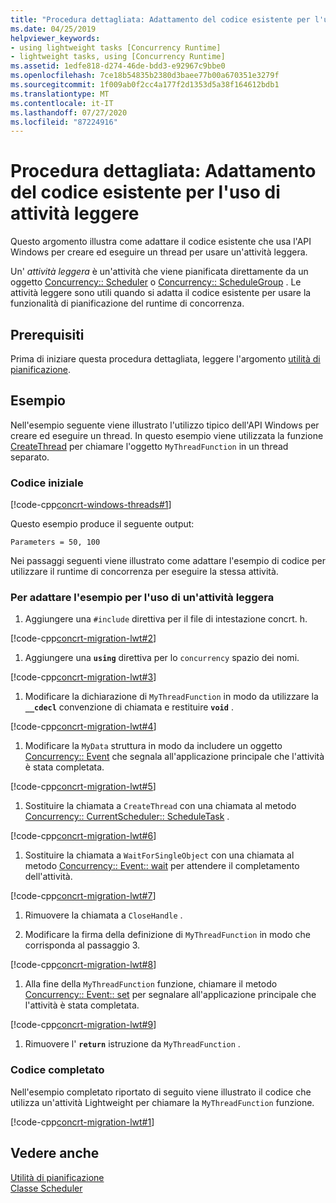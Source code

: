 ```yaml
---
title: "Procedura dettagliata: Adattamento del codice esistente per l'uso di attività leggere"
ms.date: 04/25/2019
helpviewer_keywords:
- using lightweight tasks [Concurrency Runtime]
- lightweight tasks, using [Concurrency Runtime]
ms.assetid: 1edfe818-d274-46de-bdd3-e92967c9bbe0
ms.openlocfilehash: 7ce18b54835b2380d3baee77b00a670351e3279f
ms.sourcegitcommit: 1f009ab0f2cc4a177f2d1353d5a38f164612bdb1
ms.translationtype: MT
ms.contentlocale: it-IT
ms.lasthandoff: 07/27/2020
ms.locfileid: "87224916"
---
```

# <a name="walkthrough-adapting-existing-code-to-use-lightweight-tasks"></a>Procedura dettagliata: Adattamento del codice esistente per l'uso di attività leggere

Questo argomento illustra come adattare il codice esistente che usa l'API Windows per creare ed eseguire un thread per usare un'attività leggera.

Un' *attività leggera* è un'attività che viene pianificata direttamente da un oggetto [Concurrency:: Scheduler](../../parallel/concrt/reference/scheduler-class.md) o [Concurrency:: ScheduleGroup](../../parallel/concrt/reference/schedulegroup-class.md) . Le attività leggere sono utili quando si adatta il codice esistente per usare la funzionalità di pianificazione del runtime di concorrenza.

## <a name="prerequisites"></a>Prerequisiti

Prima di iniziare questa procedura dettagliata, leggere l'argomento [utilità di pianificazione](../../parallel/concrt/task-scheduler-concurrency-runtime.md).

## <a name="example"></a>Esempio

Nell'esempio seguente viene illustrato l'utilizzo tipico dell'API Windows per creare ed eseguire un thread. In questo esempio viene utilizzata la funzione [CreateThread](/windows/win32/api/processthreadsapi/nf-processthreadsapi-createthread) per chiamare l'oggetto `MyThreadFunction` in un thread separato.

### <a name="initial-code"></a>Codice iniziale

[!code-cpp[concrt-windows-threads#1](../../parallel/concrt/codesnippet/cpp/walkthrough-adapting-existing-code-to-use-lightweight-tasks_1.cpp)]

Questo esempio produce il seguente output:

```Output
Parameters = 50, 100
```

Nei passaggi seguenti viene illustrato come adattare l'esempio di codice per utilizzare il runtime di concorrenza per eseguire la stessa attività.

### <a name="to-adapt-the-example-to-use-a-lightweight-task"></a>Per adattare l'esempio per l'uso di un'attività leggera

1. Aggiungere una `#include` direttiva per il file di intestazione concrt. h.

[!code-cpp[concrt-migration-lwt#2](../../parallel/concrt/codesnippet/cpp/walkthrough-adapting-existing-code-to-use-lightweight-tasks_2.cpp)]

1. Aggiungere una **`using`** direttiva per lo `concurrency` spazio dei nomi.

[!code-cpp[concrt-migration-lwt#3](../../parallel/concrt/codesnippet/cpp/walkthrough-adapting-existing-code-to-use-lightweight-tasks_3.cpp)]

1. Modificare la dichiarazione di `MyThreadFunction` in modo da utilizzare la **`__cdecl`** convenzione di chiamata e restituire **`void`** .

[!code-cpp[concrt-migration-lwt#4](../../parallel/concrt/codesnippet/cpp/walkthrough-adapting-existing-code-to-use-lightweight-tasks_4.cpp)]

1. Modificare la `MyData` struttura in modo da includere un oggetto [Concurrency:: Event](../../parallel/concrt/reference/event-class.md) che segnala all'applicazione principale che l'attività è stata completata.

[!code-cpp[concrt-migration-lwt#5](../../parallel/concrt/codesnippet/cpp/walkthrough-adapting-existing-code-to-use-lightweight-tasks_5.cpp)]

1. Sostituire la chiamata a `CreateThread` con una chiamata al metodo [Concurrency:: CurrentScheduler:: ScheduleTask](reference/currentscheduler-class.md#scheduletask) .

[!code-cpp[concrt-migration-lwt#6](../../parallel/concrt/codesnippet/cpp/walkthrough-adapting-existing-code-to-use-lightweight-tasks_6.cpp)]

1. Sostituire la chiamata a `WaitForSingleObject` con una chiamata al metodo [Concurrency:: Event:: wait](reference/event-class.md#wait) per attendere il completamento dell'attività.

[!code-cpp[concrt-migration-lwt#7](../../parallel/concrt/codesnippet/cpp/walkthrough-adapting-existing-code-to-use-lightweight-tasks_7.cpp)]

1. Rimuovere la chiamata a `CloseHandle` .

1. Modificare la firma della definizione di `MyThreadFunction` in modo che corrisponda al passaggio 3.

[!code-cpp[concrt-migration-lwt#8](../../parallel/concrt/codesnippet/cpp/walkthrough-adapting-existing-code-to-use-lightweight-tasks_8.cpp)]

1. Alla fine della `MyThreadFunction` funzione, chiamare il metodo [Concurrency:: Event:: set](reference/event-class.md#set) per segnalare all'applicazione principale che l'attività è stata completata.

[!code-cpp[concrt-migration-lwt#9](../../parallel/concrt/codesnippet/cpp/walkthrough-adapting-existing-code-to-use-lightweight-tasks_9.cpp)]

1. Rimuovere l' **`return`** istruzione da `MyThreadFunction` .

### <a name="completed-code"></a>Codice completato

Nell'esempio completato riportato di seguito viene illustrato il codice che utilizza un'attività Lightweight per chiamare la `MyThreadFunction` funzione.

[!code-cpp[concrt-migration-lwt#1](../../parallel/concrt/codesnippet/cpp/walkthrough-adapting-existing-code-to-use-lightweight-tasks_10.cpp)]

## <a name="see-also"></a>Vedere anche

[Utilità di pianificazione](../../parallel/concrt/task-scheduler-concurrency-runtime.md)<br/>
[Classe Scheduler](../../parallel/concrt/reference/scheduler-class.md)
